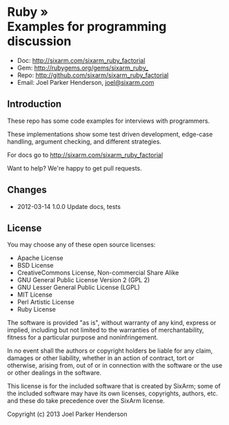 # Ruby » <br> Examples for programming discussion

* Doc: <http://sixarm.com/sixarm_ruby_factorial>
* Gem: <http://rubygems.org/gems/sixarm_ruby_>
* Repo: <http://github.com/sixarm/sixarm_ruby_factorial>
* Email: Joel Parker Henderson, <joel@sixarm.com>


## Introduction

These repo has some code examples for interviews with programmers.

These implementations show some test driven development, edge-case handling, argument checking, and different strategies.

For docs go to <http://sixarm.com/sixarm_ruby_factorial>

Want to help? We're happy to get pull requests.


## Changes

* 2012-03-14 1.0.0 Update docs, tests
## License

You may choose any of these open source licenses:

  * Apache License
  * BSD License
  * CreativeCommons License, Non-commercial Share Alike
  * GNU General Public License Version 2 (GPL 2)
  * GNU Lesser General Public License (LGPL)
  * MIT License
  * Perl Artistic License
  * Ruby License

The software is provided "as is", without warranty of any kind, 
express or implied, including but not limited to the warranties of 
merchantability, fitness for a particular purpose and noninfringement. 

In no event shall the authors or copyright holders be liable for any 
claim, damages or other liability, whether in an action of contract, 
tort or otherwise, arising from, out of or in connection with the 
software or the use or other dealings in the software.

This license is for the included software that is created by SixArm;
some of the included software may have its own licenses, copyrights, 
authors, etc. and these do take precedence over the SixArm license.

Copyright (c) 2013 Joel Parker Henderson
